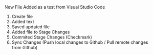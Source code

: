 New File Added as a test from Visual Studio Code

1. Create file
2. Added text
3. Saved updated file
4. Added file to Stage Changes
5. Commited Stage Changes (Checkmark)
6. Sync Changes (Push local changes to Github / Pull remote changes from Github)